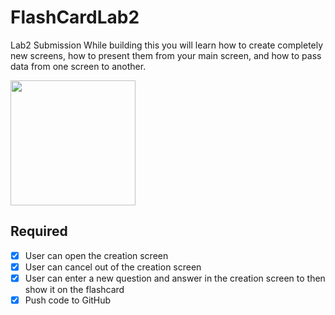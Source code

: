 # FlashCardLab2
Lab2 Submission
While building this you will learn how to create completely new screens,
how to present them from your main screen, and how to pass data from one screen to another.


<img src="http://g.recordit.co/xtOUiG0KSj.gif" width=200><br>


## Required
- [x] User can open the creation screen
- [x] User can cancel out of the creation screen
- [x] User can enter a new question and answer in the creation screen to then show it on the flashcard
- [x] Push code to GitHub
